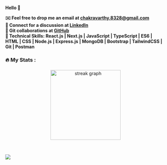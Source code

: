 <h4>Hello 👋</p>

<p>
  ✉️ Feel free to drop me an email at  <a href="chakravarthy.8328@gmail.com">chakravarthy.8328@gmail.com</a >
  <br />
👋 Connect for a discussion at <a href="https://www.linkedin.com/in/chakravarthy-e-732569248/">LinkedIn </a >
  <br  />
🤝 Git collaborations at  <a href="https://github.com/Chakravarthy-E">GitHub </a >
  <br  />
  🔩 Technical Skills: React.js | Next.js | JavaScript | TypeScript | ES6 | HTML | CSS | Node.js | Express.js | MongoDB | Bootstrap | TailwindCSS | Git | Postman

</p>


###
###

<h3 align="left">🔥   My Stats :</h3>

###

<div align="center">
  <img src="https://streak-stats.demolab.com?user=Chakravarthy-E&locale=en&mode=daily&theme=dark&hide_border=false&border_radius=5&order=3" height="220" alt="streak graph"  />
</div>

###

<div align="center">
  <img height="0" src="https://i.imgflip.com/65efzo.gif"  />
</div>


###

<div align="left">
  <img src="https://visitor-badge.laobi.icu/badge?page_id=Chakravarthy-E.Chakravarthy-E&"  />
</div>

